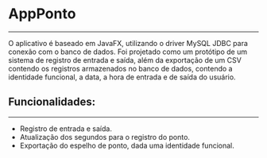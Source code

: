 # AppPonto
***
O aplicativo é baseado em JavaFX, utilizando o driver MySQL JDBC para conexão com o banco de dados. Foi projetado como um protótipo de um sistema de registro de entrada e saída, além da exportação de um CSV contendo os registros armazenados no banco de dados, contendo a identidade funcional, a data, a hora de entrada e de saída do usuário. 

## Funcionalidades:
***
- Registro de entrada e saída.
- Atualização dos segundos para o registro do ponto.
- Exportação do espelho de ponto, dada uma identidade funcional.

